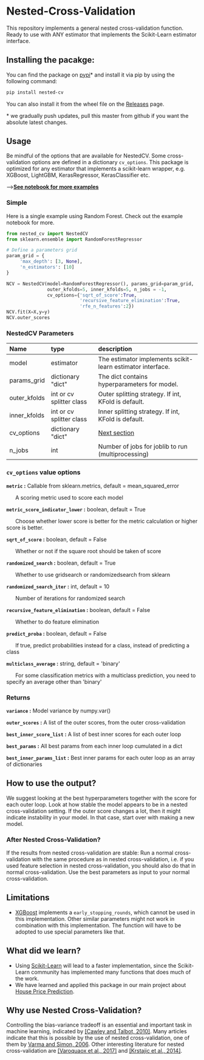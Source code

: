 # Nested-Cross-Validation
This repository implements a general nested cross-validation function. Ready to use with ANY estimator that implements the Scikit-Learn estimator interface.
## Installing the pacakge:
You can find the package on [pypi](https://pypi.org/project/nested-cv/)* and install it via pip by using the following command:
```bash
pip install nested-cv
```
You can also install it from the wheel file on the [Releases](https://github.com/casperbh96/Nested-Cross-Validation/releases) page.

\* we gradually push updates, pull this master from github if you want the absolute latest changes.

## Usage
Be mindful of the options that are available for NestedCV. Some cross-validation options are defined in a dictionary `cv_options`.
This package is optimized for any estimator that implements a scikit-learn wrapper, e.g. XGBoost, LightGBM, KerasRegressor, KerasClassifier etc.

-->**[See notebook for more examples](https://github.com/casperbh96/Nested-Cross-Validation/blob/master/Example%20Notebook%20-%20NestedCV.ipynb)**

### Simple
Here is a single example using Random Forest. Check out the example notebook for more.
```python
from nested_cv import NestedCV
from sklearn.ensemble import RandomForestRegressor

# Define a parameters grid
param_grid = {
     'max_depth': [3, None],
     'n_estimators': [10]
}

NCV = NestedCV(model=RandomForestRegressor(), params_grid=param_grid,
               outer_kfolds=5, inner_kfolds=5, n_jobs = -1,
               cv_options={'sqrt_of_score':True, 
                           'recursive_feature_elimination':True, 
                           'rfe_n_features':2})
NCV.fit(X=X,y=y)
NCV.outer_scores
```

### NestedCV Parameters 
| Name        | type           | description  |
| :------------- |:-------------| :-----|
| model      | estimator | The estimator implements scikit-learn estimator interface. |
| params_grid      | dictionary "dict"      |   The dict contains hyperparameters for model. |
| outer_kfolds | int or cv splitter class      |    Outer splitting strategy. If int, KFold is default. |
| inner_kfolds | int or cv splitter class     | Inner splitting strategy. If int, KFold is default.    | 
| cv_options | dictionary "dict"      |    [Next section](#cv_options-value-options) |
| n_jobs | int      | Number of jobs for joblib to run (multiprocessing)    | 

### `cv_options` value options
**`metric` :** Callable from sklearn.metrics, default = mean_squared_error

&nbsp;&nbsp;&nbsp;&nbsp;&nbsp;&nbsp;A scoring metric used to score each model

**`metric_score_indicator_lower` :** boolean, default = True

&nbsp;&nbsp;&nbsp;&nbsp;&nbsp;&nbsp;Choose whether lower score is better for the metric calculation or higher score is better.

**`sqrt_of_score` :** boolean, default = False

&nbsp;&nbsp;&nbsp;&nbsp;&nbsp;&nbsp;Whether or not if the square root should be taken of score

**`randomized_search` :** boolean, default = True

&nbsp;&nbsp;&nbsp;&nbsp;&nbsp;&nbsp;Whether to use gridsearch or randomizedsearch from sklearn

**`randomized_search_iter` :** int, default = 10

&nbsp;&nbsp;&nbsp;&nbsp;&nbsp;&nbsp;Number of iterations for randomized search

**`recursive_feature_elimination` :** boolean, default = False

&nbsp;&nbsp;&nbsp;&nbsp;&nbsp;&nbsp;Whether to do feature elimination

**`predict_proba` :** boolean, default = False

&nbsp;&nbsp;&nbsp;&nbsp;&nbsp;&nbsp;If true, predict probabilities instead for a class, instead of predicting a class

**`multiclass_average` :** string, default = 'binary'

&nbsp;&nbsp;&nbsp;&nbsp;&nbsp;&nbsp;For some classification metrics with a multiclass prediction, you need to specify an
            average other than 'binary'

### Returns
**`variance` :** Model variance by numpy.var()

**`outer_scores` :** A list of the outer scores, from the outer cross-validation

**`best_inner_score_list` :** A list of best inner scores for each outer loop

**`best_params` :** All best params from each inner loop cumulated in a dict

**`best_inner_params_list` :** Best inner params for each outer loop as an array of dictionaries

## How to use the output?
We suggest looking at the best hyperparameters together with the score for each outer loop. Look at how stable the model appears to be in a nested cross-validation setting. If the outer score changes a lot, then it might indicate instability in your model. In that case, start over with making a new model.

### After Nested Cross-Validation?
If the results from nested cross-validation are stable: Run a normal cross-validation with the same procedure as in nested cross-validation, i.e. if you used feature selection in nested cross-validation, you should also do that in normal cross-validation. Use the best parameters as input to your normal cross-validation.

## Limitations
- [XGBoost](https://xgboost.readthedocs.io/en/latest/) implements a `early_stopping_rounds`, which cannot be used in this implementation. Other similar parameters might not work in combination with this implementation. The function will have to be adopted to use special parameters like that.

## What did we learn?
- Using [Scikit-Learn](https://github.com/scikit-learn/scikit-learn) will lead to a faster implementation, since the Scikit-Learn community has implemented many functions that does much of the work.
- We have learned and applied this package in our main project about [House Price Prediction](https://github.com/casperbh96/house-price-prediction).

## Why use Nested Cross-Validation?
Controlling the bias-variance tradeoff is an essential and important task in machine learning, indicated by [[Cawley and Talbot, 2010]](http://jmlr.csail.mit.edu/papers/volume11/cawley10a/cawley10a.pdf). Many articles indicate that this is possible by the use of nested cross-validation, one of them by [Varma and Simon, 2006](https://www.ncbi.nlm.nih.gov/pmc/articles/PMC1397873/pdf/1471-2105-7-91.pdf). Other interesting literature for nested cross-validation are [[Varoquaox et al., 2017]](https://arxiv.org/pdf/1606.05201.pdf) and [[Krstajic et al., 2014]](https://jcheminf.biomedcentral.com/track/pdf/10.1186/1758-2946-6-10).
